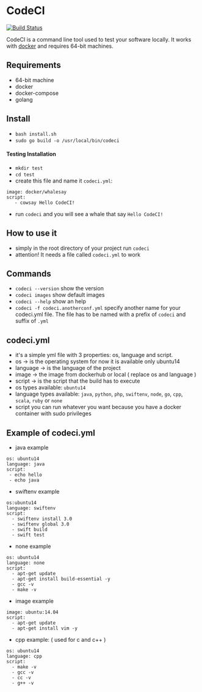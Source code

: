 # CodeCI #

[![Build Status](https://travis-ci.org/itjustworksteam/codeci.svg?branch=master)](https://travis-ci.org/itjustworksteam/codeci)

CodeCI is a command line tool used to test your software locally. It works with [docker](http://www.docker.com/) and requires 64-bit machines.

## Requirements ##

* 64-bit machine
* docker
* docker-compose
* golang

## Install ##

* ```bash install.sh```
* ```sudo go build -o /usr/local/bin/codeci```

#### Testing Installation ####

* ```mkdir test```
* ```cd test```
* create this file and name it ```codeci.yml```:
```
image: docker/whalesay
script:
   - cowsay Hello CodeCI!
```
* run ```codeci``` and you will see a whale that say ```Hello CodeCI!```


## How to use it ##

* simply in the root directory of your project run ```codeci```
* attention! It needs a file called ```codeci.yml``` to work

## Commands ##

* ```codeci --version``` show the version
* ```codeci images``` show default images
* ```codeci --help``` show an help
* ```codeci -f codeci.anotherconf.yml``` specify another name for your codeci.yml file. The file has to be named with a prefix of ```codeci``` and suffix of ```.yml```

## codeci.yml ###

* it's a simple yml file with 3 properties: os, language and script.
* os -> is the operating system for now it is available only ubuntu14
* language -> is the language of the project
* image -> the image from dockerhub or local ( replace os and language )
* script -> is the script that the build has to execute
* os types available: ```ubuntu14```
* language types available: ```java```, ```python```, ```php```, ```swiftenv```, ```node```, ```go```, ```cpp```, ```scala```, ```ruby``` or ```none```
* script you can run whatever you want because you have a docker container with sudo privileges

## Example of codeci.yml ##

* java example
```
os: ubuntu14
language: java
script:
 - echo hello
 - echo java
```

* swiftenv example
```
os:ubuntu14
language: swiftenv
script:
  - swiftenv install 3.0
  - swiftenv global 3.0
  - swift build
  - swift test
```

* none example
```
os: ubuntu14
language: none
script:
  - apt-get update
  - apt-get install build-essential -y
  - gcc -v
  - make -v
```
* image example
```
image: ubuntu:14.04
script:
  - apt-get update
  - apt-get install vim -y
```

* cpp example: ( used for c and c++ )
```
os: ubuntu14
language: cpp
script:
  - make -v
  - gcc -v
  - cc -v
  - g++ -v
```

